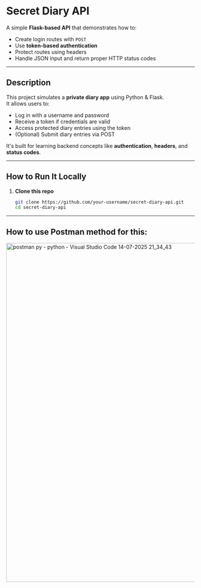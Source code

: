 # Secret Diary API

A simple **Flask-based API** that demonstrates how to:
- Create login routes with `POST`
- Use **token-based authentication**
- Protect routes using headers
- Handle JSON input and return proper HTTP status codes

---

## Description

This project simulates a **private diary app** using Python & Flask.  
It allows users to:

-  Log in with a username and password
-  Receive a token if credentials are valid
-  Access protected diary entries using the token
-  (Optional) Submit diary entries via POST

It's built for learning backend concepts like **authentication**, **headers**, and **status codes**.

---

## How to Run It Locally

1. **Clone this repo**  
   ```bash
   git clone https://github.com/your-username/secret-diary-api.git
   cd secret-diary-api

---

## How to use Postman method for this:

<img width="701" height="906" alt="postman py - python - Visual Studio Code 14-07-2025 21_34_43" src="https://github.com/user-attachments/assets/6986ea60-ca99-4da9-bf2d-58852afc81ad" />
